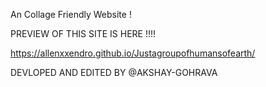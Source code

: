 An  Collage Friendly Website !

PREVIEW OF THIS SITE IS HERE !!!!


https://allenxxendro.github.io/Justagroupofhumansofearth/

DEVLOPED AND EDITED BY @AKSHAY-GOHRAVA
